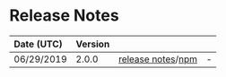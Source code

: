 # Release Notes

| Date (UTC) | Version |  |  |
| :-- | :-- | :--: | :-- |
| 06/29/2019 | 2.0.0 | [release notes](v2.0.0/README.md)/[npm](https://www.npmjs.com/package/@dagonmetric/ng-log/v/2.0.0) | - |

